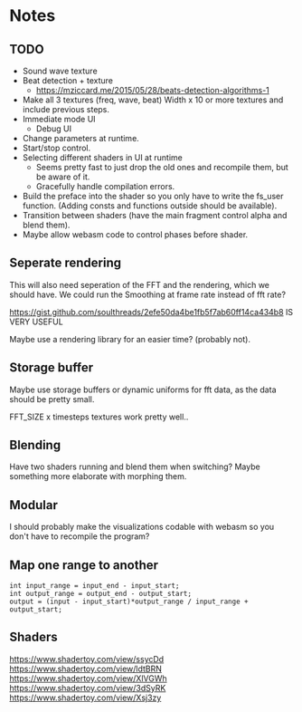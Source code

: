# Notes

## TODO

- Sound wave texture
- Beat detection + texture
  - https://mziccard.me/2015/05/28/beats-detection-algorithms-1
- Make all 3 textures (freq, wave, beat) Width x 10 or more textures and include previous steps.
- Immediate mode UI
  - Debug UI
- Change parameters at runtime.
- Start/stop control.
- Selecting different shaders in UI at runtime
  - Seems pretty fast to just drop the old ones and recompile them, but be aware of it.
  - Gracefully handle compilation errors.
- Build the preface into the shader so you only have to write the fs_user function. (Adding consts and functions outside should be available).
- Transition between shaders (have the main fragment control alpha and blend them).
- Maybe allow webasm code to control phases before shader.

## Seperate rendering

This will also need seperation of the FFT and the rendering, which we should have.
We could run the Smoothing at frame rate instead of fft rate?

https://gist.github.com/soulthreads/2efe50da4be1fb5f7ab60ff14ca434b8 IS VERY USEFUL

Maybe use a rendering library for an easier time? (probably not).

## Storage buffer

Maybe use storage buffers or dynamic uniforms for fft data, as the data should be pretty small.

FFT_SIZE x timesteps textures work pretty well..

## Blending

Have two shaders running and blend them when switching? Maybe something more elaborate with morphing them.

## Modular

I should probably make the visualizations codable with webasm so you don't have to recompile the program?

## Map one range to another

```
int input_range = input_end - input_start;
int output_range = output_end - output_start;
output = (input - input_start)*output_range / input_range + output_start;
```

## Shaders

https://www.shadertoy.com/view/ssycDd
https://www.shadertoy.com/view/ldtBRN
https://www.shadertoy.com/view/XlVGWh
https://www.shadertoy.com/view/3dSyRK
https://www.shadertoy.com/view/Xsj3zy
